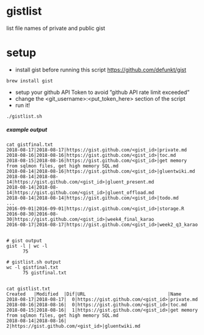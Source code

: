 # gistlist
list file names of private and public gist

# setup
* install gist before running this script https://github.com/defunkt/gist 
```
brew install gist
```
* setup your github API Token to avoid ”github API rate limit exceeded”  
* change the <git_username>:<put_token_here> section of the script
* run it!
```
./gistlist.sh
```




##### example output 
```
cat gistfinal.txt 
2018-08-17|2018-08-17|https://gist.github.com/<gist_id>|private.md
2018-08-16|2018-08-16|https://gist.github.com/<gist_id>|toc.md
2018-08-15|2018-08-16|https://gist.github.com/<gist_id>|get memory from sqlmon files, get high memory SQL.md
2018-08-14|2018-08-16|https://gist.github.com/<gist_id>|gluentwiki.md
2018-08-14|2018-08-14|https://gist.github.com/<gist_id>|gluent_present.md
2018-08-14|2018-08-14|https://gist.github.com/<gist_id>|gluent_offload.md
2018-08-14|2018-08-14|https://gist.github.com/<gist_id>|todo.md
... 
2016-09-01|2016-09-01|https://gist.github.com/<gist_id>|storage.R
2016-08-30|2016-08-30|https://gist.github.com/<gist_id>|week4_final_karao
2016-08-17|2016-08-17|https://gist.github.com/<gist_id>|week2_q3_karao


# gist output 
gist -l | wc -l
      75

# gistlist.sh output 
wc -l gistfinal.txt 
      75 gistfinal.txt


cat gistlist.txt 
Created   |Modified  |Dif|URL                              |Name
2018-08-17|2018-08-17|  0|https://gist.github.com/<gist_id>|private.md
2018-08-16|2018-08-16|  0|https://gist.github.com/<gist_id>|toc.md
2018-08-15|2018-08-16|  1|https://gist.github.com/<gist_id>|get memory from sqlmon files, get high memory SQL.md
2018-08-14|2018-08-16|  2|https://gist.github.com/<gist_id>|gluentwiki.md

```
